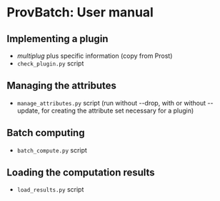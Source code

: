 # ProvBatch: User manual

## Implementing a plugin

- _multiplug_ plus specific information (copy from Prost)
- ``check_plugin.py`` script

## Managing the attributes

- ``manage_attributes.py`` script
  (run without --drop, with or without --update, for creating
   the attribute set necessary for a plugin)

## Batch computing

- ``batch_compute.py`` script

## Loading the computation results

- ``load_results.py`` script

